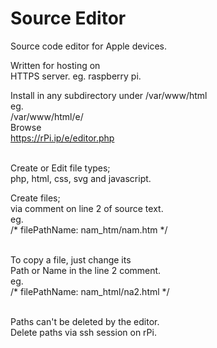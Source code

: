# Source Editor
Source code editor for Apple devices.

Written for hosting on<br>
HTTPS server. eg. raspberry pi.

Install in any subdirectory under
/var/www/html<br>
eg.<br>
/var/www/html/e/<br>
Browse <br>
https://rPi.ip/e/editor.php<br><br>

Create or Edit file types;<br>
php, html, css, svg and javascript.<br>

Create files; <br>
via comment on line 2 of source text.<br>
eg. <br>
/* filePathName: nam_htm/nam.htm */<br><br>

To copy a file, just change its<br>
Path or Name in the line 2 comment.<br>
eg.<br>
/* filePathName: nam_html/na2.html */<br><br>

Paths can't be deleted by the editor.<br>
Delete paths via ssh session on rPi.<br><br> 
